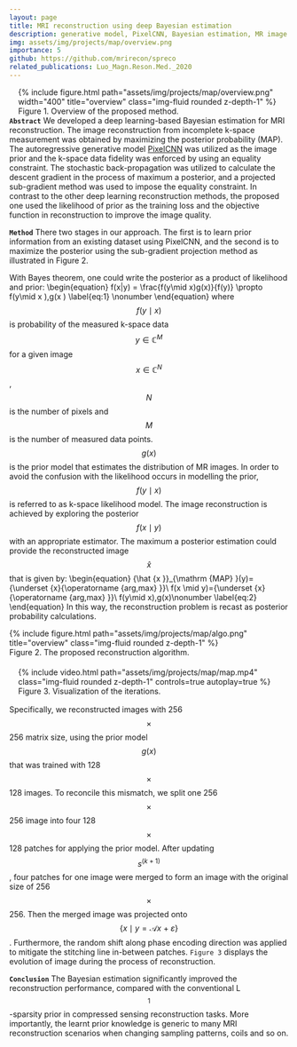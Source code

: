 ```yaml
---
layout: page
title: MRI reconstruction using deep Bayesian estimation
description: generative model, PixelCNN, Bayesian estimation, MR image reconstruction, optimization
img: assets/img/projects/map/overview.png
importance: 5
github: https://github.com/mrirecon/spreco
related_publications: Luo_Magn.Reson.Med._2020
---
```


<div style="float: right; margin-left: 1rem; margin-bottom: 0rem">
{% include figure.html path="assets/img/projects/map/overview.png" width="400" title="overview" class="img-fluid rounded z-depth-1" %}
<div class="caption_post">
    Figure 1. Overview of the proposed method.
</div>
</div>

**`Abstract`** We developed a deep learning-based Bayesian estimation for MRI
reconstruction. The image reconstruction from
incomplete k-space measurement was obtained by maximizing the posterior probability (MAP).
The autoregressive generative model [PixelCNN](https://arxiv.org/abs/1701.05517) was utilized as the image prior
and the k-space data fidelity was enforced by using an equality constraint.
The stochastic back-propagation was utilized to calculate the descent gradient in the
process of maximum a posterior, and a projected sub-gradient method was used to
impose the equality constraint. In contrast to the other deep learning reconstruction
methods, the proposed one used the likelihood of prior as the training loss and the
objective function in reconstruction to improve the image quality.


**`Method`** There two stages in our approach. The first is to learn prior information from an existing dataset using PixelCNN, and the second is to maximize the posterior using the sub-gradient projection method as illustrated in Figure 2.

With Bayes theorem, one could write the posterior as a product of likelihood and prior:
\begin{equation}
f(x|y) = \frac{f(y\mid x)g(x)}{f(y)}    \propto f(y\mid x )\,g(x )
\label{eq:1}
\nonumber
\end{equation}
where $$f(y\mid x)$$ is probability of the measured k-space data $$ y\in \mathbb{C}^M$$ for a given image $$x\in \mathbb{C}^N$$, $$N$$ is the number of pixels and $$M$$ is the number of measured data points. $$g(x)$$ is the prior model that estimates the distribution of MR images. 
In order to avoid the confusion with the likelihood occurs in modelling the prior, $$f(y\mid x)$$ is referred to as k-space likelihood model.
The image reconstruction is achieved by exploring the posterior $$f(x\mid y)$$ with an appropriate estimator. The maximum a posterior estimation could provide the reconstructed image $$\hat{x}$$ that is given by:
\begin{equation}
{\hat {x }}_{\mathrm {MAP} }(y)={\underset {x}{\operatorname {arg\,max} }}\ f(x \mid y)={\underset {x}{\operatorname {arg\,max} }}\ f(y\mid x)\,g(x)\nonumber
\label{eq:2}
\end{equation}
In this way, the reconstruction problem is recast as posterior probability calculations.

<div class="col-sm mt-3 mt-md-0">
{% include figure.html path="assets/img/projects/map/algo.png" title="overview" class="img-fluid rounded z-depth-1" %}
<div class="caption_post" style="margin-bottom: 1.15rem">
    Figure 2. The proposed reconstruction algorithm.
</div>
</div>

<div style="float: right; margin-left: 1rem; margin-bottom: 0rem">
{% include video.html path="assets/img/projects/map/map.mp4" class="img-fluid rounded z-depth-1" controls=true autoplay=true %}
<div class="caption_post" style="margin-bottom: 1rem">
    Figure 3. Visualization of the iterations.
</div>
</div>


Specifically, we reconstructed images with 256$$\times$$256 matrix size, using the prior model $$g(x)$$ that was trained with 128$$\times$$128 images. To reconcile this mismatch, we split one 256$$\times$$256 image into four 128$$\times$$128 patches for applying the prior model. After updating $${s}^{(k+1)}$$, four patches for one image were merged to form an image with the original size of 256$$\times$$256. Then the merged image was projected onto $$\{x\mid y  = \mathcal{A} x \ + \ \varepsilon\}$$. Furthermore, the random shift along phase encoding direction was applied to mitigate the stitching line in-between patches. `Figure 3` displays the evolution of image during the process of reconstruction.


**`Conclusion`** The Bayesian estimation significantly improved the reconstruction
performance, compared with the conventional L$$^1$$-sparsity prior
in compressed sensing reconstruction tasks. More importantly, the
learnt prior knowledge is generic to many MRI reconstruction scenarios
when changing sampling patterns, coils and so on.